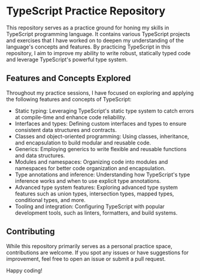 # TypeScript Practice Repository

This repository serves as a practice ground for honing my skills in TypeScript programming language. It contains various TypeScript projects and exercises that I have worked on to deepen my understanding of the language's concepts and features. By practicing TypeScript in this repository, I aim to improve my ability to write robust, statically typed code and leverage TypeScript's powerful type system.

## Features and Concepts Explored

Throughout my practice sessions, I have focused on exploring and applying the following features and concepts of TypeScript:

- Static typing: Leveraging TypeScript's static type system to catch errors at compile-time and enhance code reliability.
- Interfaces and types: Defining custom interfaces and types to ensure consistent data structures and contracts.
- Classes and object-oriented programming: Using classes, inheritance, and encapsulation to build modular and reusable code.
- Generics: Employing generics to write flexible and reusable functions and data structures.
- Modules and namespaces: Organizing code into modules and namespaces for better code organization and encapsulation.
- Type annotations and inference: Understanding how TypeScript's type inference works and when to use explicit type annotations.
- Advanced type system features: Exploring advanced type system features such as union types, intersection types, mapped types, conditional types, and more.
- Tooling and integration: Configuring TypeScript with popular development tools, such as linters, formatters, and build systems.

## Contributing

While this repository primarily serves as a personal practice space, contributions are welcome. If you spot any issues or have suggestions for improvement, feel free to open an issue or submit a pull request.

Happy coding!
